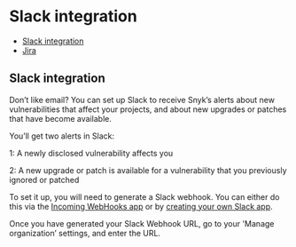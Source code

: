 # Slack integration

* [ Slack integration](/hc/en-us/articles/360004002438-Slack-integration)
* [ Jira](/hc/en-us/articles/360004002458-Jira)

##  Slack integration

Don’t like email? You can set up Slack to receive Snyk’s alerts about new vulnerabilities that affect your projects, and about new upgrades or patches that have become available.

You’ll get two alerts in Slack:

1: A newly disclosed vulnerability affects you

2: A new upgrade or patch is available for a vulnerability that you previously ignored or patched

To set it up, you will need to generate a Slack webhook. You can either do this via the [Incoming WebHooks app](https://slack.com/apps/A0F7XDUAZ-incoming-webhooks) or by [creating your own Slack app](https://api.slack.com/incoming-webhooks).

Once you have generated your Slack Webhook URL, go to your 'Manage organization’ settings, and enter the URL.

